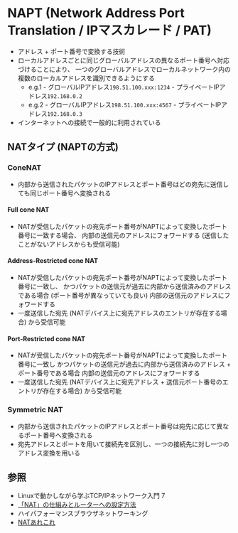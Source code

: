 # NAPT (Network Address Port Translation / IPマスカレード / PAT)
- アドレス + ポート番号で変換する技術
- ローカルアドレスごとに同じグローバルアドレスの異なるポート番号へ対応づけることにより、
  一つのグローバルアドレスでローカルネットワーク内の複数のローカルアドレスを識別できるようにする
  - e.g.1 - グローバルIPアドレス`198.51.100.xxx:1234` - プライベートIPアドレス`192.168.0.2`
  - e.g.2 - グローバルIPアドレス`198.51.100.xxx:4567` - プライベートIPアドレス`192.168.0.3`
- インターネットへの接続で一般的に利用されている

## NATタイプ (NAPTの方式)
### ConeNAT
- 内部から送信されたパケットのIPアドレスとポート番号はどの宛先に送信しても同じポート番号へ変換される

#### Full cone NAT
- NATが受信したパケットの宛先ポート番号がNAPTによって変換したポート番号に一致する場合、
  内部の送信元のアドレスにフォワードする (送信したことがないアドレスからも受信可能)

#### Address-Restricted cone NAT
- NATが受信したパケットの宛先ポート番号がNAPTによって変換したポート番号に一致し、
  かつパケットの送信元が過去に内部から送信済みのアドレスである場合 (ポート番号が異なっていても良い)
  内部の送信元のアドレスにフォワードする
- 一度送信した宛先 (NATデバイス上に宛先アドレスのエントリが存在する場合) から受信可能

#### Port-Restricted cone NAT
- NATが受信したパケットの宛先ポート番号がNAPTによって変換したポート番号に一致し
  かつパケットの送信元が過去に内部から送信済みのアドレス + ポート番号である場合
  内部の送信元のアドレスにフォワードする
- 一度送信した宛先 (NATデバイス上に宛先アドレス + 送信元ポート番号のエントリが存在する場合) から受信可能

### Symmetric NAT
- 内部から送信されたパケットのIPアドレスとポート番号は宛先に応じて異なるポート番号へ変換される
- 宛先アドレスとポートを用いて接続先を区別し、一つの接続先に対し一つのアドレス変換を用いる

## 参照
- Linuxで動かしながら学ぶTCP/IPネットワーク入門 7
- [「NAT」の仕組みとルーターへの設定方法 ](https://www.atmarkit.co.jp/ait/articles/1512/03/news018.html)
- ハイパフォーマンスブラウザネットワーキング
- [NATあれこれ](https://tech.zms.co.jp/nat%E3%81%82%E3%82%8C%E3%81%93%E3%82%8C/)
